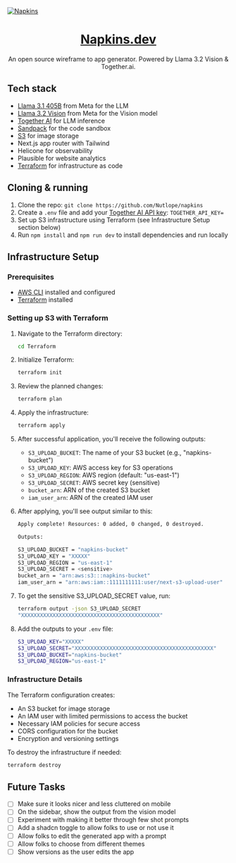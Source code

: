 <a href="https://www.napkins.dev">
  <img alt="Napkins" src="./public/og-image.png">
  <h1 align="center">Napkins.dev</h1>
</a>

<p align="center">
  An open source wireframe to app generator. Powered by Llama 3.2 Vision & Together.ai.
</p>

## Tech stack

- [Llama 3.1 405B](https://ai.meta.com/blog/meta-llama-3-1/) from Meta for the LLM
- [Llama 3.2 Vision](https://ai.meta.com/blog/meta-llama-3-1/) from Meta for the Vision model
- [Together AI](https://dub.sh/llama3.2vision/?utm_source=example-app&utm_medium=napkins&utm_campaign=napkins-app-signup) for LLM inference
- [Sandpack](https://sandpack.codesandbox.io/) for the code sandbox
- [S3](https://aws.amazon.com/s3/) for image storage
- Next.js app router with Tailwind
- Helicone for observability
- Plausible for website analytics
- [Terraform](https://www.terraform.io/) for infrastructure as code

## Cloning & running

1. Clone the repo: `git clone https://github.com/Nutlope/napkins`
2. Create a `.env` file and add your [Together AI API key](https://dub.sh/llama3.2vision/?utm_source=example-app&utm_medium=napkins&utm_campaign=napkins-app-signup): `TOGETHER_API_KEY=`
3. Set up S3 infrastructure using Terraform (see Infrastructure Setup section below)
4. Run `npm install` and `npm run dev` to install dependencies and run locally

## Infrastructure Setup

### Prerequisites

- [AWS CLI](https://aws.amazon.com/cli/) installed and configured
- [Terraform](https://www.terraform.io/downloads.html) installed

### Setting up S3 with Terraform

1. Navigate to the Terraform directory:
   ```bash
   cd Terraform
   ```

2. Initialize Terraform:
   ```bash
   terraform init
   ```

3. Review the planned changes:
   ```bash
   terraform plan
   ```

4. Apply the infrastructure:
   ```bash
   terraform apply
   ```

5. After successful application, you'll receive the following outputs:
   - `S3_UPLOAD_BUCKET`: The name of your S3 bucket (e.g., "napkins-bucket")
   - `S3_UPLOAD_KEY`: AWS access key for S3 operations
   - `S3_UPLOAD_REGION`: AWS region (default: "us-east-1")
   - `S3_UPLOAD_SECRET`: AWS secret key (sensitive)
   - `bucket_arn`: ARN of the created S3 bucket
   - `iam_user_arn`: ARN of the created IAM user

6. After applying, you'll see output similar to this:
   ```bash
   Apply complete! Resources: 0 added, 0 changed, 0 destroyed.

   Outputs:

   S3_UPLOAD_BUCKET = "napkins-bucket"
   S3_UPLOAD_KEY = "XXXXX"
   S3_UPLOAD_REGION = "us-east-1"
   S3_UPLOAD_SECRET = <sensitive>
   bucket_arn = "arn:aws:s3:::napkins-bucket"
   iam_user_arn = "arn:aws:iam::1111111111:user/next-s3-upload-user"
   ```

7. To get the sensitive S3_UPLOAD_SECRET value, run:
   ```bash
   terraform output -json S3_UPLOAD_SECRET
   "XXXXXXXXXXXXXXXXXXXXXXXXXXXXXXXXXXXXXXXXXXXX"
   ```

8. Add the outputs to your `.env` file:
   ```bash
   S3_UPLOAD_KEY="XXXXX"
   S3_UPLOAD_SECRET="XXXXXXXXXXXXXXXXXXXXXXXXXXXXXXXXXXXXXXXXXXXX"
   S3_UPLOAD_BUCKET="napkins-bucket"
   S3_UPLOAD_REGION="us-east-1"
   ```

### Infrastructure Details

The Terraform configuration creates:
- An S3 bucket for image storage
- An IAM user with limited permissions to access the bucket
- Necessary IAM policies for secure access
- CORS configuration for the bucket
- Encryption and versioning settings

To destroy the infrastructure if needed:
```bash
terraform destroy
```

## Future Tasks

- [ ] Make sure it looks nicer and less cluttered on mobile
- [ ] On the sidebar, show the output from the vision model
- [ ] Experiment with making it better through few shot prompts
- [ ] Add a shadcn toggle to allow folks to use or not use it
- [ ] Allow folks to edit the generated app with a prompt
- [ ] Allow folks to choose from different themes
- [ ] Show versions as the user edits the app
